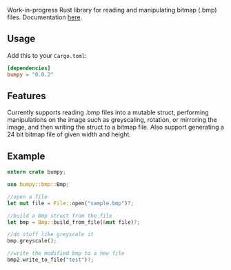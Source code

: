 Work-in-progress Rust library for reading and manipulating bitmap (.bmp) files. Documentation [here](https://docs.rs/bumpy).



## Usage

Add this to your `Cargo.toml`:

```toml
[dependencies]
bumpy = "0.0.2"
```

## Features
Currently supports reading .bmp files into a mutable struct, performing manipulations on the image such as greyscaling, rotation, or mirroring the image, and then writing the struct to a bitmap file. Also support generating a 24 bit bitmap file of given width and height.

## Example

```rust
extern crate bumpy;

use bumpy::bmp::Bmp;

//open a file
let mut file = File::open("sample.bmp")?;

//build a Bmp struct from the file
let bmp = Bmp::build_from_file(&mut file)?;

//do stuff like greyscale it
bmp.greyscale();

//write the modified bmp to a new file
bmp2.write_to_file("test")?;
```
